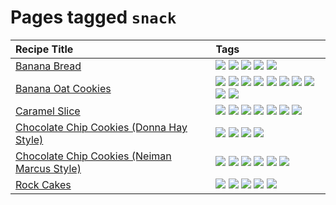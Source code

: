 # Pages tagged `snack`

|Recipe Title|Tags
|:---|:---|
|[Banana Bread](../recipes/bananabread.md)|[![](https://img.shields.io/badge/tag-baked-c5d714)](../tags/baked.md) [![](https://img.shields.io/badge/tag-dessert-84f8cf)](../tags/dessert.md) [![](https://img.shields.io/badge/tag-snack-33b5de)](../tags/snack.md) [![](https://img.shields.io/badge/tag-vegan-6f4790)](../tags/vegan.md) [![](https://img.shields.io/badge/tag-vegetarian-473080)](../tags/vegetarian.md)|
|[Banana Oat Cookies](../recipes/bananaoatcookies.md)|[![](https://img.shields.io/badge/tag-baked-c5d714)](../tags/baked.md) [![](https://img.shields.io/badge/tag-chocolate-a168f4)](../tags/chocolate.md) [![](https://img.shields.io/badge/tag-coffee-e2851f)](../tags/coffee.md) [![](https://img.shields.io/badge/tag-easy-72fcc)](../tags/easy.md) [![](https://img.shields.io/badge/tag-great-0fcaa)](../tags/great.md) [![](https://img.shields.io/badge/tag-healthy-7ca620)](../tags/healthy.md) [![](https://img.shields.io/badge/tag-simple-61717a)](../tags/simple.md) [![](https://img.shields.io/badge/tag-snack-33b5de)](../tags/snack.md) [![](https://img.shields.io/badge/tag-vegan-6f4790)](../tags/vegan.md) [![](https://img.shields.io/badge/tag-vegetarian-473080)](../tags/vegetarian.md)|
|[Caramel Slice](../recipes/caramelslice.md)|[![](https://img.shields.io/badge/tag-amazing-3faa68)](../tags/amazing.md) [![](https://img.shields.io/badge/tag-baked-c5d714)](../tags/baked.md) [![](https://img.shields.io/badge/tag-chocolate-a168f4)](../tags/chocolate.md) [![](https://img.shields.io/badge/tag-dairy-4b9e32)](../tags/dairy.md) [![](https://img.shields.io/badge/tag-long_prep_time-786ed6)](../tags/long_prep_time.md) [![](https://img.shields.io/badge/tag-snack-33b5de)](../tags/snack.md) [![](https://img.shields.io/badge/tag-vegetarian-473080)](../tags/vegetarian.md)|
|[Chocolate Chip Cookies (Donna Hay Style)](../recipes/chocolatechipcookiesdonnahay.md)|[![](https://img.shields.io/badge/tag-baked-c5d714)](../tags/baked.md) [![](https://img.shields.io/badge/tag-chocolate-a168f4)](../tags/chocolate.md) [![](https://img.shields.io/badge/tag-dairy-4b9e32)](../tags/dairy.md) [![](https://img.shields.io/badge/tag-snack-33b5de)](../tags/snack.md)|
|[Chocolate Chip Cookies (Neiman Marcus Style)](../recipes/chocolatechipcookiesneimanmarcus.md)|[![](https://img.shields.io/badge/tag-amazing-3faa68)](../tags/amazing.md) [![](https://img.shields.io/badge/tag-baked-c5d714)](../tags/baked.md) [![](https://img.shields.io/badge/tag-chocolate-a168f4)](../tags/chocolate.md) [![](https://img.shields.io/badge/tag-coffee-e2851f)](../tags/coffee.md) [![](https://img.shields.io/badge/tag-dairy-4b9e32)](../tags/dairy.md) [![](https://img.shields.io/badge/tag-snack-33b5de)](../tags/snack.md)|
|[Rock Cakes](../recipes/rockcakes.md)|[![](https://img.shields.io/badge/tag-baked-c5d714)](../tags/baked.md) [![](https://img.shields.io/badge/tag-dairy-4b9e32)](../tags/dairy.md) [![](https://img.shields.io/badge/tag-family-f05668)](../tags/family.md) [![](https://img.shields.io/badge/tag-snack-33b5de)](../tags/snack.md) [![](https://img.shields.io/badge/tag-vegetarian-473080)](../tags/vegetarian.md)|